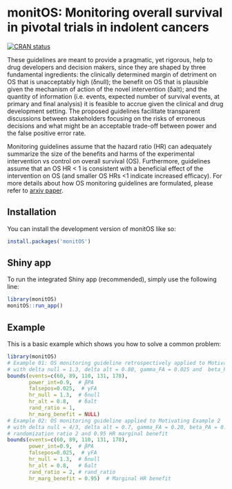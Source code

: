 # monitOS: Monitoring overall survival in pivotal trials in indolent cancers

<!-- badges: start -->

[![CRAN status](https://www.r-pkg.org/badges/version/monitOS)](https://CRAN.R-project.org/package=monitOS)

<!-- badges: end -->

These guidelines are meant to provide a pragmatic, yet rigorous, help to drug developers and decision makers, since they are shaped by three fundamental ingredients: the clinically determined margin of detriment on OS that is unacceptably high (δnull); the benefit on OS that is plausible given the mechanism of action of the novel intervention (δalt); and the quantity of information (i.e. events, expected number of survival events, at primary and final analysis) it is feasible to accrue given the clinical and drug development setting. The proposed guidelines facilitate transparent discussions between stakeholders focusing on the risks of erroneous decisions and what might be an acceptable trade-off between power and the false positive error rate.

Monitoring guidelines assume that the hazard ratio (HR) can adequately summarize the size of the benefits and harms of the experimental intervention vs control on overall survival (OS). Furthermore, guidelines assume that an OS HR \< 1 is consistent with a beneficial effect of the intervention on OS (and smaller OS HRs \<1 indicate increased efficacy). For more details about how OS monitoring guidelines are formulated, please refer to [arxiv paper](https://arxiv.org/).

## Installation

You can install the development version of monitOS like so:

``` r
install.packages('monitOS')
```

## Shiny app

To run the integrated Shiny app (recommended), simply use the following line:

``` r
library(monitOS)
monitOS::run_app()
```

## Example

This is a basic example which shows you how to solve a common problem:

``` r
library(monitOS)
# Example 01: OS monitoring guideline retrospectively applied to Motivating Example 1
# with delta null = 1.3, delta alt = 0.80, gamma_FA = 0.025 and  beta_PA = 0.10.
bounds(events=c(60, 89, 110, 131, 178),
       power_int=0.9,  # βPA
       falsepos=0.025,  # γFA
       hr_null = 1.3,  # δnull
       hr_alt = 0.8,   # δalt
       rand_ratio = 1,
       hr_marg_benefit = NULL)
# Example 02: OS monitoring guideline applied to Motivating Example 2
# with delta null = 4/3, delta alt = 0.7, gamma_FA = 0.20, beta_PA = 0.1, 
# randomization ratio 2 and 0.95 HR marginal benefit
bounds(events=c(60, 89, 110, 131, 178),
       power_int=0.9,  # βPA
       falsepos=0.025,  # γFA
       hr_null = 1.3,  # δnull
       hr_alt = 0.8,   # δalt
       rand_ratio = 2, # rand_ratio
       hr_marg_benefit = 0.95)  # Marginal HR benefit
```
